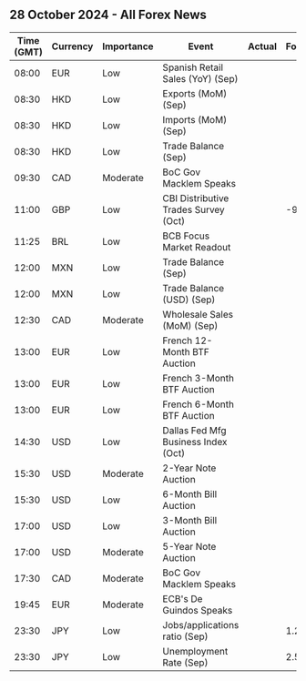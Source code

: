 ## 28 October 2024 - All Forex News

| Time (GMT) | Currency | Importance | Event | Actual | Forecast | Previous |
|------|----------|------------|-------|--------|----------|----------|
| 08:00 | EUR | Low | Spanish Retail Sales (YoY) (Sep) |  |  | 2.3% |
| 08:30 | HKD | Low | Exports (MoM) (Sep) |  |  | 6.4% |
| 08:30 | HKD | Low | Imports (MoM) (Sep) |  |  | 7.9% |
| 08:30 | HKD | Low | Trade Balance (Sep) |  |  | -33.1B |
| 09:30 | CAD | Moderate | BoC Gov Macklem Speaks |  |  |  |
| 11:00 | GBP | Low | CBI Distributive Trades Survey (Oct) |  | -9 | 4 |
| 11:25 | BRL | Low | BCB Focus Market Readout |  |  |  |
| 12:00 | MXN | Low | Trade Balance (Sep) |  |  | -4.868B |
| 12:00 | MXN | Low | Trade Balance (USD) (Sep) |  |  | -2.565B |
| 12:30 | CAD | Moderate | Wholesale Sales (MoM) (Sep) |  |  | -0.6% |
| 13:00 | EUR | Low | French 12-Month BTF Auction |  |  | 2.593% |
| 13:00 | EUR | Low | French 3-Month BTF Auction |  |  | 3.071% |
| 13:00 | EUR | Low | French 6-Month BTF Auction |  |  | 2.824% |
| 14:30 | USD | Low | Dallas Fed Mfg Business Index (Oct) |  |  | -9.0 |
| 15:30 | USD | Moderate | 2-Year Note Auction |  |  | 3.520% |
| 15:30 | USD | Low | 6-Month Bill Auction |  |  | 4.310% |
| 17:00 | USD | Low | 3-Month Bill Auction |  |  | 4.510% |
| 17:00 | USD | Moderate | 5-Year Note Auction |  |  | 3.519% |
| 17:30 | CAD | Moderate | BoC Gov Macklem Speaks |  |  |  |
| 19:45 | EUR | Moderate | ECB's De Guindos Speaks |  |  |  |
| 23:30 | JPY | Low | Jobs/applications ratio (Sep) |  | 1.23 | 1.23 |
| 23:30 | JPY | Low | Unemployment Rate (Sep) |  | 2.5% | 2.5% |
